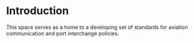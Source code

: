 # Introduction

This space serves as a home to a developing set of standards for aviation communication and port interchange policies.

